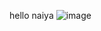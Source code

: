 hello naiya
![image](https://github.com/greatlalbabu/Bikaner-wala/assets/84763569/1981bacf-14f0-43fb-bb5e-3d8de1d759c4)
